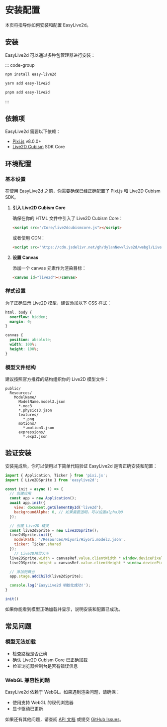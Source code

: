# 安装配置

本页将指导你如何安装和配置 EasyLive2d。

## 安装

EasyLive2d 可以通过多种包管理器进行安装：

::: code-group
```bash [npm]
npm install easy-live2d
```

```bash [yarn]
yarn add easy-live2d
```

```bash [pnpm]
pnpm add easy-live2d
```
:::

## 依赖项

EasyLive2d 需要以下依赖：

- [Pixi.js](https://pixijs.com/) v8.0.0+
- [Live2D Cubism](https://www.live2d.com/en/download/cubism-sdk/) SDK Core 

## 环境配置

### 基本设置

在使用 EasyLive2d 之前，你需要确保已经正确配置了 Pixi.js 和 Live2D Cubism SDK。

1. **引入 Live2D Cubism Core**

   确保在你的 HTML 文件中引入了 Live2D Cubism Core：

   ```html
   <script src="/Core/live2dcubismcore.js"></script>
   ```

   或者使用 CDN：

   ```html
   <script src="https://cdn.jsdelivr.net/gh/dylanNew/live2d/webgl/Live2D/lib/live2d.min.js"></script>
   ```

2. **设置 Canvas**

   添加一个 canvas 元素作为渲染目标：

   ```html
   <canvas id="live2d"></canvas>
   ```

### 样式设置

为了正确显示 Live2D 模型，建议添加以下 CSS 样式：

```css
html, body {
  overflow: hidden;
  margin: 0;
}

canvas {
  position: absolute;
  width: 100%;
  height: 100%;
}
```

### 模型文件结构

建议按照官方推荐的结构组织你的 Live2D 模型文件：

```
public/
  Resources/
    ModelName/
      ModelName.model3.json
      *.moc3
      *.physics3.json
      textures/
        *.png
      motions/
        *.motion3.json
      expressions/
        *.exp3.json
```

## 验证安装

安装完成后，你可以使用以下简单代码验证 EasyLive2d 是否正确安装和配置：

```js
import { Application, Ticker } from 'pixi.js';
import { Live2DSprite } from 'easylive2d';

const init = async () => {
  // 创建应用
  const app = new Application();
  await app.init({
    view: document.getElementById('live2d'),
    backgroundAlpha: 0, // 如果需要透明，可以设置alpha为0
  });

  // 创建 Live2D 精灵
  const live2dSprite = new Live2DSprite();
  live2dSprite.init({
    modelPath: '/Resources/Hiyori/Hiyori.model3.json',
    ticker: Ticker.shared
  });
    // Live2D精灵大小
  live2DSprite.width = canvasRef.value.clientWidth * window.devicePixelRatio
  live2DSprite.height = canvasRef.value.clientHeight * window.devicePixelRatio

  // 添加到舞台
  app.stage.addChild(live2dSprite);

  console.log('EasyLive2d 初始化成功!');
}

init()

```

如果你能看到模型正确加载并显示，说明安装和配置已成功。

## 常见问题

### 模型无法加载

- 检查路径是否正确
- 确认 Live2D Cubism Core 已正确加载
- 检查浏览器控制台是否有错误信息

### WebGL 兼容性问题

EasyLive2d 依赖于 WebGL。如果遇到渲染问题，请确保：

- 使用支持 WebGL 的现代浏览器
- 显卡驱动已更新

如果还有其他问题，请查阅 [API 文档](/api/) 或提交 [GitHub Issues](https://github.com/Panzer-Jack/easy-live2d/issues)。